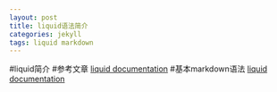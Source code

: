 ```yaml
---
layout: post
title: liquid语法简介
categories: jekyll 
tags: liquid markdown
---
```

#liquid简介
#参考文章
[liquid documentation]()
#基本markdown语法
[liquid documentation](http://www.shopify.com/sitemap)

